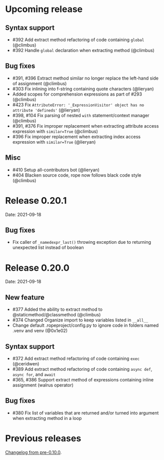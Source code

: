 # **Upcoming release**

## Syntax support

- #392 Add extract method refactoring of code containing `global` (@climbus)
- #392 Handle `global` declaration when extracting method (@climbus)

## Bug fixes

- #391, #396 Extract method similar no longer replace the left-hand side of assignment (@climbus)
- #303 Fix inlining into f-string containing quote characters (@lieryan)
- Added scopes for comprehension expressions as part of #293 (@climbus)
- #423 Fix `AttributeError: '_ExpressionVisitor' object has no attribute 'defineds'` (@lieryan)
- #398, #104 Fix parsing of nested `with` statement/context manager (@climbus)
- #391, #376 Fix improper replacement when extracting attribute access expression with `similar=True` (@climbus)
- #396 Fix improper replacement when extracting index access expression with `similar=True` (@lieryan)

## Misc

- #410 Setup all-contributors bot (@lieryan)
- #404 Blacken source code, rope now follows black code style (@climbus)


# Release 0.20.1

Date: 2021-09-18

## Bug fixes

- Fix caller of `_namedexpr_last()` throwing exception due to returning unexpected list
  instead of boolean



# Release 0.20.0

Date: 2021-09-18

## New feature

- #377 Added the ability to extract method to @staticmethod/@classmethod (@climbus)
- #374 Changed Organize import to keep variables listed in `__all__`
- Change default .ropeproject/config.py to ignore code in folders named
  .venv and venv (@0x1e02)

## Syntax support

- #372 Add extract method refactoring of code containing `exec` (@ceridwen)
- #389 Add extract method refactoring of code containing `async def`, `async for`, and `await`
- #365, #386 Support extract method of expressions containing inline assignment (walrus operator)

## Bug fixes

- #380 Fix list of variables that are returned and/or turned into argument when extracting method in a loop


# Previous releases

[Changelog from pre-0.10.0](https://github.com/python-rope/rope/blob/595af418e7e7e844dcce600778e1c650c2fc0ba1/docs/done.rst).

